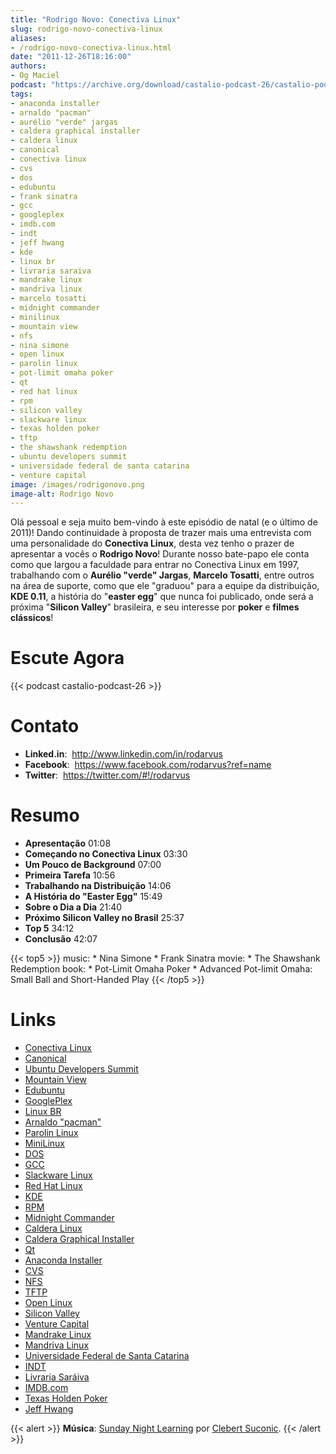 ```yaml
---
title: "Rodrigo Novo: Conectiva Linux"
slug: rodrigo-novo-conectiva-linux
aliases:
- /rodrigo-novo-conectiva-linux.html
date: "2011-12-26T18:16:00"
authors:
- Og Maciel
podcast: "https://archive.org/download/castalio-podcast-26/castalio-podcast-26.mp3"
tags:
- anaconda installer
- arnaldo "pacman"
- aurélio "verde" jargas
- caldera graphical installer
- caldera linux
- canonical
- conectiva linux
- cvs
- dos
- edubuntu
- frank sinatra
- gcc
- googleplex
- imdb.com
- indt
- jeff hwang
- kde
- linux br
- livraria saraiva
- mandrake linux
- mandriva linux
- marcelo tosatti
- midnight commander
- minilinux
- mountain view
- nfs
- nina simone
- open linux
- parolin linux
- pot-limit omaha poker
- qt
- red hat linux
- rpm
- silicon valley
- slackware linux
- texas holden poker
- tftp
- the shawshank redemption
- ubuntu developers summit
- universidade federal de santa catarina
- venture capital
image: /images/rodrigonovo.png
image-alt: Rodrigo Novo
---
```


Olá pessoal e seja muito bem-vindo à este episódio de natal (e o último
de 2011)! Dando continuidade à proposta de trazer mais uma entrevista
com uma personalidade do **Conectiva Linux**, desta vez tenho o prazer
de apresentar a vocês o **Rodrigo Novo**! Durante nosso bate-papo ele
conta como que largou a faculdade para entrar no Conectiva Linux em
1997, trabalhando com o **Aurélio \"verde\" Jargas**, **Marcelo
Tosatti**, entre outros na área de suporte, como que ele \"graduou\"
para a equipe da distribuição, **KDE 0.11**, a história do \"**easter
egg**\" que nunca foi publicado, onde será a próxima \"**Silicon
Valley**\" brasileira, e seu interesse por **poker** e **filmes
clássicos**!

<div class="clearfix"></div>

# Escute Agora

{{< podcast castalio-podcast-26 >}}

# Contato

- **Linked.in**:  <http://www.linkedin.com/in/rodarvus>
- **Facebook**:  <https://www.facebook.com/rodarvus?ref=name>
- **Twitter**:  <https://twitter.com/#!/rodarvus>

# Resumo

- **Apresentação** 01:08
- **Começando no Conectiva Linux** 03:30
- **Um Pouco de Background** 07:00
- **Primeira Tarefa** 10:56
- **Trabalhando na Distribuição** 14:06
- **A História do \"Easter Egg\"** 15:49
- **Sobre o Dia a Dia** 21:40
- **Próximo Silicon Valley no Brasil** 25:37
- **Top 5** 34:12
- **Conclusão** 42:07

{{< top5 >}}
music:
    * Nina Simone
    * Frank Sinatra
movie:
    * The Shawshank Redemption
book:
    * Pot-Limit Omaha Poker
    * Advanced Pot-limit Omaha: Small Ball and Short-Handed Play
{{< /top5 >}}

# Links

- [Conectiva Linux](https://duckduckgo.com/?q=Conectiva+Linux)
- [Canonical](https://duckduckgo.com/?q=Canonical)
- [Ubuntu Developers Summit](https://duckduckgo.com/?q=Ubuntu+Developers+Summit)
- [Mountain View](https://duckduckgo.com/?q=Mountain+View)
- [Edubuntu](https://duckduckgo.com/?q=Edubuntu)
- [GooglePlex](https://duckduckgo.com/?q=GooglePlex)
- [Linux BR](https://duckduckgo.com/?q=Linux+BR)
- [Arnaldo \"pacman\"](https://duckduckgo.com/?q=Arnaldo+)
- [Parolin Linux](https://duckduckgo.com/?q=Parolin+Linux)
- [MiniLinux](https://duckduckgo.com/?q=MiniLinux)
- [DOS](https://duckduckgo.com/?q=DOS)
- [GCC](https://duckduckgo.com/?q=GCC)
- [Slackware Linux](https://duckduckgo.com/?q=Slackware+Linux)
- [Red Hat Linux](https://duckduckgo.com/?q=Red+Hat+Linux)
- [KDE](https://duckduckgo.com/?q=KDE)
- [RPM](https://duckduckgo.com/?q=RPM)
- [Midnight Commander](https://duckduckgo.com/?q=Midnight+Commander)
- [Caldera Linux](https://duckduckgo.com/?q=Caldera+Linux)
- [Caldera Graphical Installer](https://duckduckgo.com/?q=Caldera+Graphical+Installer)
- [Qt](https://duckduckgo.com/?q=Qt)
- [Anaconda Installer](https://duckduckgo.com/?q=Anaconda+Installer)
- [CVS](https://duckduckgo.com/?q=CVS)
- [NFS](https://duckduckgo.com/?q=NFS)
- [TFTP](https://duckduckgo.com/?q=TFTP)
- [Open Linux](https://duckduckgo.com/?q=Open+Linux)
- [Silicon Valley](https://duckduckgo.com/?q=Silicon+Valley)
- [Venture Capital](https://duckduckgo.com/?q=Venture+Capital)
- [Mandrake Linux](https://duckduckgo.com/?q=Mandriva+Linux)
- [Mandriva Linux](https://duckduckgo.com/?q=Mandrake+Linux)
- [Universidade Federal de Santa Catarina](https://duckduckgo.com/?q=Universidade+Federal+de+Santa+Catarina)
- [INDT](https://duckduckgo.com/?q=INDT)
- [Livraria Saráiva](https://duckduckgo.com/?q=Livraria+Saráiva)
- [IMDB.com](https://duckduckgo.com/?q=IMDB.com)
- [Texas Holden Poker](https://duckduckgo.com/?q=Texas+Holden+Poker)
- [Jeff Hwang](https://duckduckgo.com/?q=Jeff+Hwang)

{{< alert >}}
**Música**: [Sunday Night Learning](http://soundcloud.com/clebertsuconic/sunday-night-lerning) por [Clebert Suconic](http://soundcloud.com/clebertsuconic).
{{< /alert >}}
